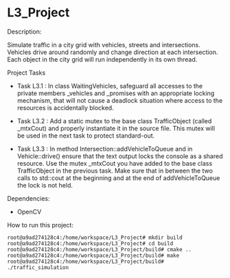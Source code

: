 # L3_Project
Description: 

Simulate traffic in a city grid with vehicles, streets and intersections. Vehicles drive around randomly and change direction at each intersection. Each object in the city grid will run independently in its own thread.

Project Tasks
- Task L3.1 : In class WaitingVehicles, safeguard all accesses to the private members _vehicles and _promises with an appropriate locking mechanism, that will not cause a deadlock situation where access to the resources is accidentally blocked.

- Task L3.2 : Add a static mutex to the base class TrafficObject (called _mtxCout) and properly instantiate it in the source file. This mutex will be used in the next task to protect standard-out.

- Task L3.3 : In method Intersection::addVehicleToQueue and in Vehicle::drive() ensure that the text output locks the console as a shared resource. Use the mutex _mtxCout you have added to the base class TrafficObject in the previous task. Make sure that in between the two calls to std::cout at the beginning and at the end of addVehicleToQueue the lock is not held.

Dependencies:
-   OpenCV 

How to run this project:

    root@a9ad274128c4:/home/workspace/L3_Project# mkdir build
    root@a9ad274128c4:/home/workspace/L3_Project# cd build
    root@a9ad274128c4:/home/workspace/L3_Project/build# cmake ..
    root@a9ad274128c4:/home/workspace/L3_Project/build# make
    root@a9ad274128c4:/home/workspace/L3_Project/build# ./traffic_simulation
